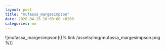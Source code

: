 ```yaml
---
layout: post
title: "mufassa_margesimpson"
date: 2020-04-26 16:00:00 +0200
categories: mm
---
```

![mufassa_margesimpson]({% link /assets/img/mufassa_margesimpson.png %})
